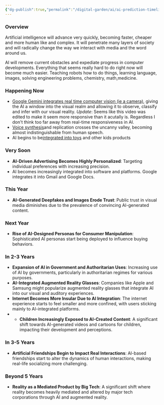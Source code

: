 ```yaml
---
{"dg-publish":true,"permalink":"/digital-garden/ai/ai-prediction-timeline/","updated":"2023-12-18T22:06:40.761-07:00"}
---
```


### Overview

Artificial intelligence will advance very quickly, becoming faster, cheaper and more human like and complex. It will penetrate many layers of society and will radically change the way we interact with media and the word around us.

AI will remove current obstacles and expediate progress in computer developments. Everything that seems really hard to do right now will become much easier. Teaching robots how to do things, learning language, images, solving engineering problems, chemistry, math,medicine.  

### Happening Now
- [Google Gemini integrates real time computer vision (ie a camera)](https://www.youtube.com/watch?v=UIZAiXYceBI), giving the AI a window into the visual realm and allowing it to observe, classify and infer with our visual reality. *Update*: Seems like this video was edited to make it seem more responsive than it acutally is. Regardless I don't think too far away from real-time responsiveness in AI. 
- [Voice synthesis](https://elevenlabs.io/)and replication crosses the uncanny valley, becoming almost indistinguishable from human speech. 
- AI begins to be[integrated into toys](https://www.theverge.com/2023/12/14/24001895/grimes-curio-ai-toy-grok-pre-order?utm_source=substack&utm_medium=email) and other kids products
### Very Soon
- **AI-Driven Advertising Becomes Highly Personalized**: Targeting individual preferences with increasing precision.
- AI becomes increasingly integrated into software and platforms. Google integrates it into Gmail and Google Docs. 

### This Year
- **AI-Generated Deepfakes and Images Erode Trust**: Public trust in visual media diminishes due to the prevalence of convincing AI-generated content.

### Next Year
- **Rise of AI-Designed Personas for Consumer Manipulation**: Sophisticated AI personas start being deployed to influence buying behaviors.

### In 2-3 Years
- **Expansion of AI in Government and Authoritarian Uses**: Increasing use of AI by governments, particularly in authoritarian regimes for various purposes.
- **AI-Integrated Augmented Reality Glasses**: Companies like Apple and Samsung might popularize augmented reality glasses that integrate AI into our visual and auditory experiences.
- **Internet Becomes More Insular Due to AI Integration**: The internet experience starts to feel smaller and more confined, with users sticking mainly to AI-integrated platforms.
- - **Children Increasingly Exposed to AI-Created Content**: A significant shift towards AI-generated videos and cartoons for children, impacting their development and perceptions.

### In 3-5 Years
- **Artificial Friendships Begin to Impact Real Interactions**: AI-based friendships start to alter the dynamics of human interactions, making real-life socializing more challenging.

### Beyond 5 Years
- **Reality as a Mediated Product by Big Tech**: A significant shift where reality becomes heavily mediated and altered by major tech corporations through AI and augmented reality.
